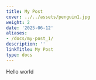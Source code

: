 ```yaml
---
title: My Post
cover: ../../assets/penguin1.jpg
weight: 2
date: '2025-06-12'
aliases:
- /docs/my-post_1/
description: ''
linkTitle: My Post
type: docs
---
```


Hello world
